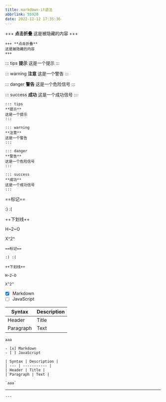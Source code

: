 ```yaml
---
title: markdown-it语法
abbrlink: 55920
date: 2022-12-12 17:35:36
---
```

<!-- more -->

+++ **点击折叠**
这是被隐藏的内容
+++

```源码
+++ **点击折叠**
这是被隐藏的内容
+++
```

::: tips
**提示**
这是一个提示
:::

::: warning
**注意**
这是一个警告
:::

::: danger
**警告**
这是一个危险信号
:::

::: success
**成功**
这是一个成功信号
:::

```源码
::: tips
**提示**
这是一个提示
:::

::: warning
**注意**
这是一个警告
:::

::: danger
**警告**
这是一个危险信号
:::

::: success
**成功**
这是一个成功信号
:::
```

==标记==

:) :(

++下划线++

H~2~O

X^2^

```源码
==标记==

:) :(

++下划线++

H~2~O

X^2^
```

- [x] Markdown  
- [ ] JavaScript 

| Syntax | Description |
| --- | ----------- |
| Header | Title |
| Paragraph | Text |

`aaa`

```
- [x] Markdown  
- [ ] JavaScript 

| Syntax | Description |
| --- | ----------- |
| Header | Title |
| Paragraph | Text |

`aaa`
```
---

```
---
```